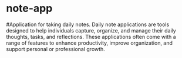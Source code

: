 # note-app
#Application for taking daily notes.
Daily note applications are tools designed to help individuals capture, organize, and manage their daily thoughts, tasks, and reflections. These applications often come with a range of features to enhance productivity, improve organization, and support personal or professional growth.
